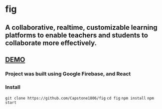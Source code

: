 # fig

## A collaborative, realtime, customizable learning platforms to enable teachers and students to collaborate more effectively.

## [DEMO](https://capstone-fig.firebaseapp.com/)

### Project was built using Google Firebase, and React

### Install

`git clone https://github.com/Capstone1806/fig`
`cd fig`
`npm install`
`npm start`
